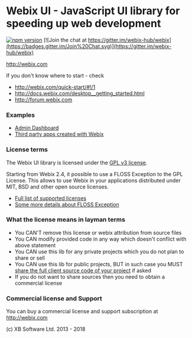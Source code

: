 Webix UI - JavaScript UI library for speeding up web development
================================================================

[![npm version](https://badge.fury.io/js/webix.svg)](https://badge.fury.io/js/webix)
[![Join the chat at https://gitter.im/webix-hub/webix](https://badges.gitter.im/Join%20Chat.svg)](https://gitter.im/webix-hub/webix) 


http://webix.com

If you don't know where to start - check 

- http://webix.com/quick-start/#!/1
- http://docs.webix.com/desktop__getting_started.html
- http://forum.webix.com

### Examples

- [Admin Dashboard](http://webix.com/demos/material/admin-app/#!/app/forms)
- [Third party apps created with Webix](https://github.com/webix-hub/tracker/wiki/list-of-apps-using-webix)

### License terms

The Webix UI library is licensed under the [GPL v3 license](http://www.gnu.org/licenses/old-licenses/gpl-3.0.html). 

Starting from Webix 2.4, it possible to use a FLOSS Exception to the GPL License. This allows to use Webix in your applications distributed under MIT, BSD and other open source licenses. 

- [Full list of supported licenses](http://webix.com/legalnote/license-exception/)
- [Some more details about FLOSS Exception](http://webix.com/blog/using-webix-in-open-source/)

### What the license means in layman terms

- You CAN'T remove this license or webix attribution from source files
- You CAN modify provided code in any way which doesn't conflict with above statement
- You CAN use this lib for any private projects which you do not plan to share or sell
- You CAN use this lib for public projects, BUT in such case you MUST [share the full client source code of your project](http://forum.webix.com/discussion/4023/does-an-open-source-app-that-uses-webix-have-to-become-gpl-licensed) if asked
- If you do not want to share sources then you need to obtain a commercial license


### Commercial license and Support

You can buy a commercial license and support subscription at http://webix.com


(c) XB Software Ltd. 2013 - 2018
